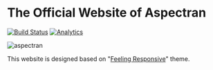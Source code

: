 # The Official Website of Aspectran
[![Build Status](https://travis-ci.org/aspectran/aspectran.github.io.svg)](https://travis-ci.org/aspectran/aspectran.github.io)  [![Analytics](https://ga-beacon.appspot.com/UA-66807210-3/aspectran.github.io/aspectran.github.io-readme?pixel)](https://github.com/aspectran/aspectran.github.io)

![aspectran](http://www.aspectran.com/images/header_aspectran.png)

This website is designed based on "[Feeling Responsive](https://phlow.github.io/feeling-responsive/)" theme.
